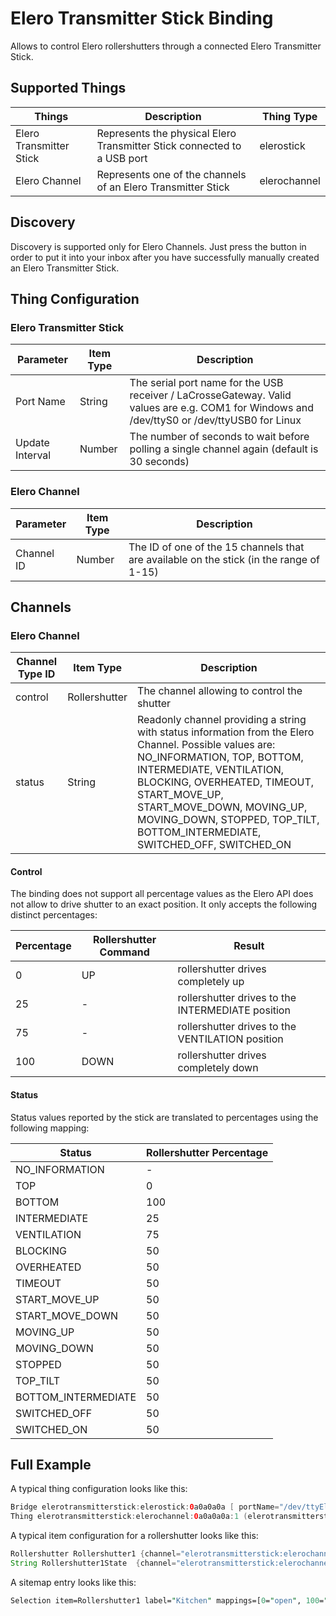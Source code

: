 # Elero Transmitter Stick Binding

Allows to control Elero rollershutters through a connected Elero Transmitter Stick.

## Supported Things

| Things                  | Description                                                                          | Thing Type   |
|-------------------------|--------------------------------------------------------------------------------------|--------------|
| Elero Transmitter Stick | Represents the physical Elero Transmitter Stick connected to a USB port              | elerostick   |
| Elero Channel           | Represents one of the channels of an Elero Transmitter Stick                         | elerochannel |

## Discovery

Discovery is supported only for Elero Channels. Just press the button in order to put it into your inbox after you have successfully manually created an Elero Transmitter Stick.

## Thing Configuration

### Elero Transmitter Stick

| Parameter     | Item Type | Description                                                                                                                                  |
|---------------|-----------|----------------------------------------------------------------------------------------------------------------------------------------------|
| Port Name       | String    | The serial port name for the USB receiver / LaCrosseGateway. Valid values are e.g. COM1 for Windows and /dev/ttyS0 or /dev/ttyUSB0 for Linux |
| Update Interval | Number    | The number of seconds to wait before polling a single channel again (default is 30 seconds) |

### Elero Channel

| Parameter     | Item Type | Description                                                                                                                                  |
|---------------|-----------|----------------------------------------------------------------------------------------------------------------------------------------------|
| Channel ID | Number    | The ID of one of the 15 channels that are available on the stick (in the range of 1-15) |

## Channels

### Elero Channel

| Channel Type ID | Item Type             | Description                                       |
|-----------------|-----------------------|---------------------------------------------------|
| control         | Rollershutter         | The channel allowing to control the shutter       |
| status          | String                | Readonly channel providing a string with status information from the Elero Channel. Possible values are: NO_INFORMATION, TOP, BOTTOM, INTERMEDIATE, VENTILATION, BLOCKING, OVERHEATED, TIMEOUT, START_MOVE_UP, START_MOVE_DOWN, MOVING_UP, MOVING_DOWN, STOPPED, TOP_TILT, BOTTOM_INTERMEDIATE, SWITCHED_OFF, SWITCHED_ON |

#### Control

The binding does not support all percentage values as the Elero API does not allow to drive shutter to an exact position.
It only accepts the following distinct percentages:

| Percentage | Rollershutter Command | Result                                            |
|------------|-----------------------|---------------------------------------------------|
| 0          | UP                    | rollershutter drives completely up                |
| 25         | -                     | rollershutter drives to the INTERMEDIATE position |
| 75         | -                     | rollershutter drives to the VENTILATION position  |
| 100        | DOWN                  | rollershutter drives completely down              |

#### Status

Status values reported by the stick are translated to percentages using the following mapping:

| Status              | Rollershutter Percentage |
|---------------------|--------------------------|
| NO_INFORMATION      | -                        |
| TOP                 | 0                        |
| BOTTOM              | 100                      |
| INTERMEDIATE        | 25                       |
| VENTILATION         | 75                       |
| BLOCKING            | 50                       |
| OVERHEATED          | 50                       |
| TIMEOUT             | 50                       |
| START_MOVE_UP       | 50                       |
| START_MOVE_DOWN     | 50                       |
| MOVING_UP           | 50                       |
| MOVING_DOWN         | 50                       |
| STOPPED             | 50                       |
| TOP_TILT            | 50                       |
| BOTTOM_INTERMEDIATE | 50                       |
| SWITCHED_OFF        | 50                       |
| SWITCHED_ON         | 50                       |

## Full Example

A typical thing configuration looks like this:

```java
Bridge elerotransmitterstick:elerostick:0a0a0a0a [ portName="/dev/ttyElero2", updateInterval=5000 ]
Thing elerotransmitterstick:elerochannel:0a0a0a0a:1 (elerotransmitterstick:elerostick:0a0a0a0a) [ channelId=1 ]
```

A typical item configuration for a rollershutter looks like this:

```java
Rollershutter Rollershutter1 {channel="elerotransmitterstick:elerochannel:0a0a0a0a:1:control",autoupdate="false" }
String Rollershutter1State  {channel="elerotransmitterstick:elerochannel:0a0a0a0a:1:status" }
```

A sitemap entry looks like this:

```perl
Selection item=Rollershutter1 label="Kitchen" mappings=[0="open", 100="closed", 25="shading"]
```
